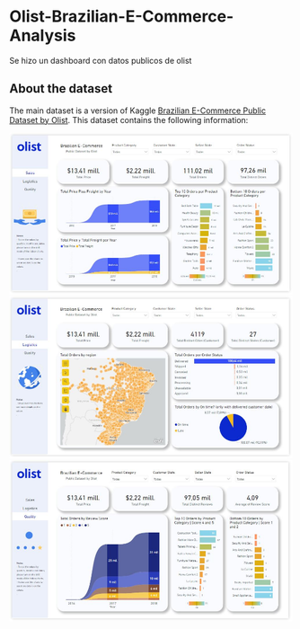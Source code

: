 # Olist-Brazilian-E-Commerce-Analysis
Se hizo un dashboard con datos publicos de olist

## About the dataset

The main dataset is a version of Kaggle [Brazilian E-Commerce Public Dataset by Olist](https://www.kaggle.com/datasets/olistbr/brazilian-ecommerce). This dataset contains the following information:

![image](_src/olist1.JPG)<br>
![image](_src/olist2.JPG)<br>
![image](_src/olist3.JPG)<br>
